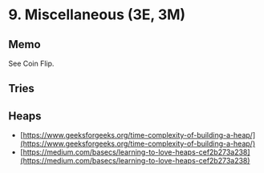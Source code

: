 # 9. Miscellaneous \(3E, 3M\)

## Memo 

See Coin Flip. 

## Tries

## Heaps

* [https://www.geeksforgeeks.org/time-complexity-of-building-a-heap/](https://www.geeksforgeeks.org/time-complexity-of-building-a-heap/)
* [https://medium.com/basecs/learning-to-love-heaps-cef2b273a238](https://medium.com/basecs/learning-to-love-heaps-cef2b273a238)

